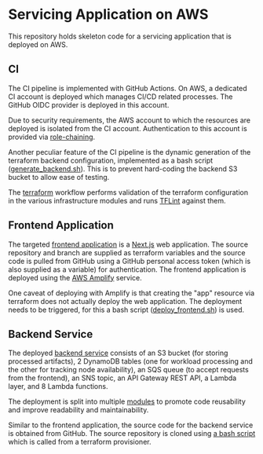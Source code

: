 # Servicing Application on AWS

This repository holds skeleton code for a servicing application that is deployed on AWS.  

## CI
The CI pipeline is implemented with GitHub Actions.
On AWS, a dedicated CI account is deployed which manages CI/CD related processes. The GitHub OIDC provider is deployed in this account.  

Due to security requirements, the AWS account to which the resources are deployed is isolated from the CI account. Authentication to this account is provided via [role-chaining](https://docs.aws.amazon.com/IAM/latest/UserGuide/id_roles_terms-and-concepts.html).

Another peculiar feature of the CI pipeline is the dynamic generation of the terraform backend configuration, implemented as a bash script ([generate_backend.sh](scripts/generate_backend.sh)). This is to prevent hard-coding the backend S3 bucket to allow ease of testing.

The [terraform](.github/workflows/terraform.yaml) workflow performs validation of the terraform configuration in the various infrastructure modules and runs [TFLint](https://github.com/terraform-linters/tflint) against them.


## Frontend Application
The targeted [frontend application](terraform/frontend/README.md) is a [Next.js](https://nextjs.org/) web application.
The source repository and branch are supplied as terraform variables and the source code is pulled from GitHub using a GitHub personal access token (which is also supplied as a variable) for authentication.
The frontend application is deployed using the [AWS Amplify](https://docs.amplify.aws/guides/hosting/nextjs/q/platform/js/) service.  

One caveat of deploying with Amplify is that creating the "app" resource via terraform does not actually deploy the web application. The deployment needs to be triggered, for this a bash script ([deploy_frontend.sh](terraform/frontend/files/scripts/deploy_frontend.sh)) is used.


## Backend Service
The deployed [backend service](terraform/backend/README.md) consists of an S3 bucket (for storing processed artifacts), 2 DynamoDB tables (one for workload processing and the other for tracking node availability), an SQS queue (to accept requests from the frontend), an SNS topic, an API Gateway REST API, a Lambda layer, and 8 Lambda functions.  

The deployment is split into multiple [modules](terraform/backend/modules) to promote code reusability and improve readability and maintainability.  

Similar to the frontend application, the source code for the backend service is obtained from GitHub. 
The source repository is cloned using [a bash script](scripts/clone_git_repository.sh) which is called from a terraform provisioner.
